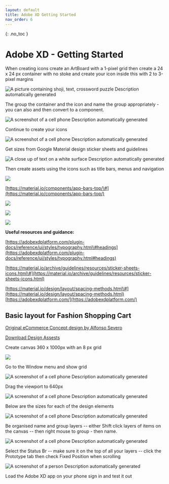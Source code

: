 ```yaml
---
layout: default
title: Adobe XD Getting Started
nav_order: 6
---
```


{: .no_toc }

# Adobe XD - Getting Started

When creating icons create an ArtBoard with a 1-pixel grid then create a 24 x 24 px container with no stoke and create your icon inside this with 2 to 3-pixel margins 

![A picture containing shoji, text, crossword puzzle Description automatically generated](pictsXD_starter/Picture1.png)

The group the container and the icon and name the group appropriately - you can also and then convert to a component.

![A screenshot of a cell phone Description automatically generated](pictsXD_starter/Picture2.png)

Continue to create your icons

![A screenshot of a cell phone Description automatically generated](pictsXD_starter/Picture3.png)

Get sizes from Google Material design sticker sheets and guidelines

![A close up of text on a white surface Description automatically generated](pictsXD_starter/Picture4.png)

Then create assets using the icons such as title bars, menus and navigation

![](pictsXD_starter/Picture5.png)

[https://material.io/components/app-bars-top/\#](https://material.io/components/app-bars-top/)

![](pictsXD_starter/Picture6.png)

![](pictsXD_starter/Picture7.png)

![](pictsXD_starter/Picture8.png)


**Useful resources and guidance:**

[https://adobexdplatform.com/plugin-docs/reference/ui/styles/typography.html\#headings](https://adobexdplatform.com/plugin-docs/reference/ui/styles/typography.html#headings)

[https://material.io/archive/guidelines/resources/sticker-sheets-icons.html\#](https://material.io/archive/guidelines/resources/sticker-sheets-icons.html)

[https://material.io/design/layout/spacing-methods.html\#](https://material.io/design/layout/spacing-methods.html)
[https://adobexdplatform.com/](https://adobexdplatform.com/)


## Basic layout for Fashion Shopping Cart

[Original eCommerce Concept design by Alfonso Severo](https://dribbble.com/shots/2051093-eCommerce-Concept-12-App-Screen)

[Download Design Assests](pictsXD_starter/home_screen_task_2.zip)

Create canvas 360 x 1000px with an 8 px grid

![](pictsXD_starter/Picture9.png)

Go to the Window menu and show grid

![A screenshot of a cell phone Description automatically generated](pictsXD_starter/Picture10.png)

Drag the viewport to 640px

![A screenshot of a cell phone Description automatically generated](pictsXD_starter/Picture11.png)

Below are the sizes for each of the design elements

![A screenshot of a cell phone Description automatically generated](pictsXD_starter/Picture12.png)

Be organised name and group layers -- either Shift click layers of items on the canvas -- then right mouse to group - then name.

![A screenshot of a cell phone Description automatically generated](pictsXD_starter/Picture13.png)

Select the Status Br -- make sure it on the top of all your layers -- click the Prototype tab then check Fixed Position when scrolling

![A screenshot of a person Description automatically generated](pictsXD_starter/Picture14.png)

Load the Adobe XD app on your phone sign in and test it out